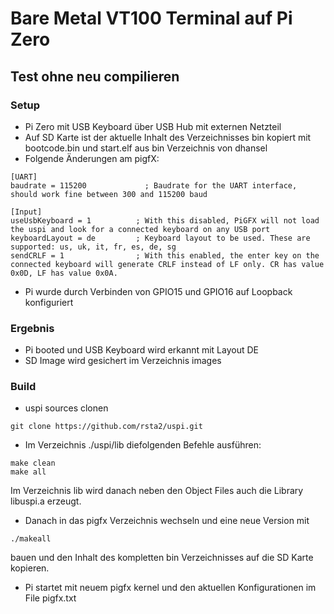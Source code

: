 # Bare Metal VT100 Terminal auf Pi Zero 

## Test ohne neu compilieren

### Setup

- Pi Zero mit USB Keyboard über USB Hub mit externen Netzteil
- Auf SD Karte ist der aktuelle Inhalt des Verzeichnisses bin kopiert mit bootcode.bin und start.elf aus bin Verzeichnis von dhansel
- Folgende Änderungen am pigfX:
```
[UART] 
baudrate = 115200             ; Baudrate for the UART interface, should work fine between 300 and 115200 baud

[Input]
useUsbKeyboard = 1          ; With this disabled, PiGFX will not load the uspi and look for a connected keyboard on any USB port
keyboardLayout = de         ; Keyboard layout to be used. These are supported: us, uk, it, fr, es, de, sg
sendCRLF = 1                ; With this enabled, the enter key on the connected keyboard will generate CRLF instead of LF only. CR has value 0x0D, LF has value 0x0A.
```
- Pi wurde durch Verbinden von GPIO15 und GPIO16 auf Loopback konfiguriert

### Ergebnis
- Pi booted und USB Keyboard wird erkannt mit Layout DE
- SD Image wird gesichert im Verzeichnis images

### Build

- uspi sources clonen
```
git clone https://github.com/rsta2/uspi.git
````
- Im Verzeichnis ./uspi/lib diefolgenden Befehle ausführen:
````
make clean
make all
````
Im Verzeichnis lib wird danach neben den Object Files auch die Library libuspi.a erzeugt.

- Danach in das pigfx Verzeichnis wechseln und eine neue Version mit
````
./makeall
````
bauen und den Inhalt des kompletten bin Verzeichnisses auf die SD Karte kopieren. 

- Pi startet mit neuem pigfx kernel und den aktuellen Konfigurationen im File pigfx.txt


